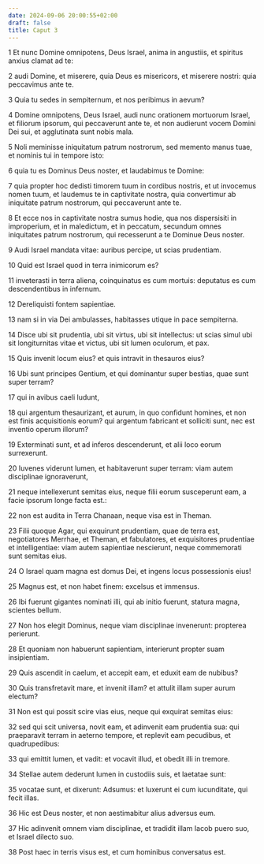 ```yaml
---
date: 2024-09-06 20:00:55+02:00
draft: false
title: Caput 3
---
```





1 Et nunc Domine omnipotens, Deus Israel, anima in angustiis, et spiritus anxius clamat ad te:

2 audi Domine, et miserere, quia Deus es misericors, et miserere nostri: quia peccavimus ante te.

3 Quia tu sedes in sempiternum, et nos peribimus in aevum?

4 Domine omnipotens, Deus Israel, audi nunc orationem mortuorum Israel, et filiorum ipsorum, qui peccaverunt ante te, et non audierunt vocem Domini Dei sui, et agglutinata sunt nobis mala.

5 Noli meminisse iniquitatum patrum nostrorum, sed memento manus tuae, et nominis tui in tempore isto:

6 quia tu es Dominus Deus noster, et laudabimus te Domine:

7 quia propter hoc dedisti timorem tuum in cordibus nostris, et ut invocemus nomen tuum, et laudemus te in captivitate nostra, quia convertimur ab iniquitate patrum nostrorum, qui peccaverunt ante te.

8 Et ecce nos in captivitate nostra sumus hodie, qua nos dispersisiti in improperium, et in maledictum, et in peccatum, secundum omnes iniquitates patrum nostrorum, qui recesserunt a te Dominue Deus noster.

9 Audi Israel mandata vitae: auribus percipe, ut scias prudentiam.

10 Quid est Israel quod in terra inimicorum es?

11 inveterasti in terra aliena, coinquinatus es cum mortuis: deputatus es cum descendentibus in infernum.

12 Dereliquisti fontem sapientiae.

13 nam si in via Dei ambulasses, habitasses utique in pace sempiterna.

14 Disce ubi sit prudentia, ubi sit virtus, ubi sit intellectus: ut scias simul ubi sit longiturnitas vitae et victus, ubi sit lumen oculorum, et pax.

15 Quis invenit locum eius? et quis intravit in thesauros eius?

16 Ubi sunt principes Gentium, et qui dominantur super bestias, quae sunt super terram?

17 qui in avibus caeli ludunt,

18 qui argentum thesaurizant, et aurum, in quo confidunt homines, et non est finis acquisitionis eorum? qui argentum fabricant et solliciti sunt, nec est inventio operum illorum?

19 Exterminati sunt, et ad inferos descenderunt, et alii loco eorum surrexerunt.

20 Iuvenes viderunt lumen, et habitaverunt super terram: viam autem disciplinae ignoraverunt,

21 neque intellexerunt semitas eius, neque filii eorum susceperunt eam, a facie ipsorum longe facta est.:

22 non est audita in Terra Chanaan, neque visa est in Theman.

23 Filii quoque Agar, qui exquirunt prudentiam, quae de terra est, negotiatores Merrhae, et Theman, et fabulatores, et exquisitores prudentiae et intelligentiae: viam autem sapientiae nescierunt, neque commemorati sunt semitas eius.

24 O Israel quam magna est domus Dei, et ingens locus possessionis eius!

25 Magnus est, et non habet finem: excelsus et immensus.

26 Ibi fuerunt gigantes nominati illi, qui ab initio fuerunt, statura magna, scientes bellum.

27 Non hos elegit Dominus, neque viam disciplinae invenerunt: propterea perierunt.

28 Et quoniam non habuerunt sapientiam, interierunt propter suam insipientiam.

29 Quis ascendit in caelum, et accepit eam, et eduxit eam de nubibus?

30 Quis transfretavit mare, et invenit illam? et attulit illam super aurum electum?

31 Non est qui possit scire vias eius, neque qui exquirat semitas eius:

32 sed qui scit universa, novit eam, et adinvenit eam prudentia sua: qui praeparavit terram in aeterno tempore, et replevit eam pecudibus, et quadrupedibus:

33 qui emittit lumen, et vadit: et vocavit illud, et obedit illi in tremore.

34 Stellae autem dederunt lumen in custodiis suis, et laetatae sunt:

35 vocatae sunt, et dixerunt: Adsumus: et luxerunt ei cum iucunditate, qui fecit illas.

36 Hic est Deus noster, et non aestimabitur alius adversus eum.

37 Hic adinvenit omnem viam disciplinae, et tradidit illam Iacob puero suo, et Israel dilecto suo.

38 Post haec in terris visus est, et cum hominibus conversatus est.

